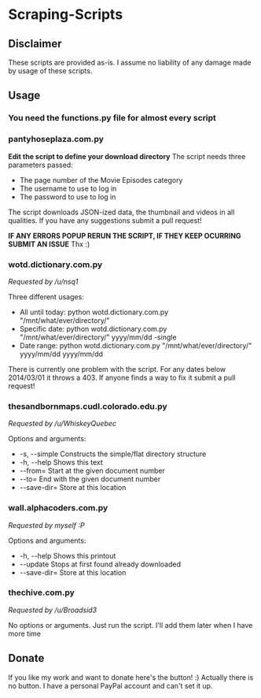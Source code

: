 # Scraping-Scripts
## Disclaimer
These scripts are provided as-is. I assume no liability of any damage made by usage of these scripts.
## Usage
### You need the functions.py file for almost every script
### pantyhoseplaza.com.py
**Edit the script to define your download directory**
The script needs three parameters passed:
- The page number of the Movie Episodes category
- The username to use to log in
- The password to use to log in

The script downloads JSON-ized data, the thumbnail and videos in all qualities.
If you have any suggestions submit a pull request!

**IF ANY ERRORS POPUP RERUN THE SCRIPT, IF THEY KEEP OCURRING SUBMIT AN ISSUE**
Thx :)

### wotd.dictionary.com.py
*Requested by /u/nsq1*

Three different usages:
- All until today: python wotd.dictionary.com.py "/mnt/what/ever/directory/"
- Specific date: python wotd.dictionary.com.py "/mnt/what/ever/directory/" yyyy/mm/dd -single
- Date range: python wotd.dictionary.com.py "/mnt/what/ever/directory/" yyyy/mm/dd yyyy/mm/dd

There is currently one problem with the script. For any dates below 2014/03/01 it throws a 403. If anyone finds a way to fix it submit a pull request!
### thesandbornmaps.cudl.colorado.edu.py
*Requested by /u/WhiskeyQuebec*

Options and arguments:
- -s, --simple    Constructs the simple/flat directory structure
- -h, --help      Shows this text
- --from=         Start at the given document number
- --to=           End with the given document number
- --save-dir=     Store at this location

### wall.alphacoders.com.py
*Requested by myself :P*

Options and arguments:
- -h, --help      Shows this printout
- --update        Stops at first found already downloaded
- --save-dir=     Store at this location

### thechive.com.py
*Requested by /u/Broadsid3*

No options or arguments. Just run the script. I'll add them later when I have more time

## Donate
If you like my work and want to donate here's the button! :)
Actually there is no button. I have a personal PayPal account and can't set it up.
